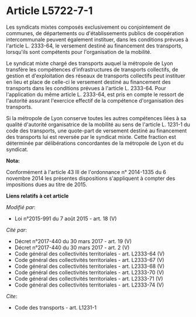# Article L5722-7-1

Les syndicats mixtes composés exclusivement ou conjointement de communes, de départements ou d'établissements publics de
coopération intercommunale peuvent également instituer, dans les conditions prévues à l'article L. 2333-64, le versement
destiné au financement des transports, lorsqu'ils sont compétents pour l'organisation de la mobilité. 

Le syndicat mixte chargé des transports auquel la métropole de Lyon transfère les compétences d'infrastructures de transports
collectifs, de gestion et d'exploitation des réseaux de transports collectifs peut instituer en lieu et place de celle-ci le
versement destiné au financement des transports dans les conditions prévues à l'article L. 2333-64. Pour l'application du
même article L. 2333-64, est pris en compte le ressort de l'autorité assurant l'exercice effectif de la compétence
d'organisation des transports.  

Si la métropole de Lyon conserve toutes les autres compétences liées à sa qualité d'autorité organisatrice de la mobilité au
sens de l'article L. 1231-1 du code des transports, une quote-part de versement destiné au financement des transports lui est
reversée par le syndicat mixte. Cette fraction est déterminée par délibérations concordantes de la métropole de Lyon et du
syndicat.

**Nota:**

Conformément à l'article 43 III de l'ordonnance n° 2014-1335 du 6 novembre 2014 les présentes dispositions s'appliquent à
compter des impositions dues au titre de 2015.

**Liens relatifs à cet article**

_Modifié par_:

  - Loi n°2015-991 du 7 août 2015 - art. 18 (V)

_Cité par_:

  - Décret n°2017-440 du 30 mars 2017 - art. 19 (V)
  - Décret n°2017-440 du 30 mars 2017 - art. 2 (V)
  - Code général des collectivités territoriales - art. L2333-64 (V)
  - Code général des collectivités territoriales - art. L2333-67 (V)
  - Code général des collectivités territoriales - art. L2333-68 (V)
  - Code général des collectivités territoriales - art. L2333-70 (V)
  - Code général des collectivités territoriales - art. L2333-71 (V)
  - Code général des collectivités territoriales - art. L2333-74 (V)

_Cite_:

  - Code des transports - art. L1231-1
